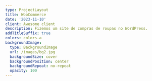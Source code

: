```yaml
---
type: ProjectLayout
title: WooCommerce
date: '2023-11-10'
client: Awesome client
description: Fizemos um site de compras de roupas no WordPress.
addTitleSuffix: true
colors: colors-a
backgroundImage:
  type: BackgroundImage
  url: /images/bg2.jpg
  backgroundSize: cover
  backgroundPosition: center
  backgroundRepeat: no-repeat
  opacity: 100
---
```


